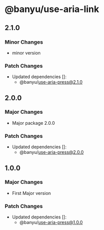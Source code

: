 # @banyu/use-aria-link

## 2.1.0

### Minor Changes

- minor version

### Patch Changes

- Updated dependencies []:
  - @banyu/use-aria-press@2.1.0

## 2.0.0

### Major Changes

- Major package 2.0.0

### Patch Changes

- Updated dependencies []:
  - @banyu/use-aria-press@2.0.0

## 1.0.0

### Major Changes

- First Major version

### Patch Changes

- Updated dependencies []:
  - @banyu/use-aria-press@1.0.0
